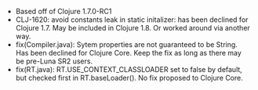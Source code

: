 - Based off of Clojure 1.7.0-RC1
- CLJ-1620: avoid constants leak in static initalizer: has been declined for Clojure 1.7. May be included in Clojure 1.8. Or worked around via another way.
- fix(Compiler.java): Sytem properties are not guaranteed to be String. Has been declined for Clojure Core. Keep the fix as long as there may be pre-Luna SR2 users.
- fix(RT.java): RT.USE_CONTEXT_CLASSLOADER set to false by default, but checked first in RT.baseLoader(). No fix proposed to Clojure Core.
